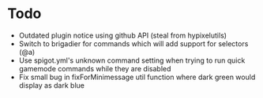 # Todo

-   Outdated plugin notice using github API (steal from hypixelutils)
-   Switch to brigadier for commands which will add support for selectors (@a)
-   Use spigot.yml's unknown command setting when trying to run quick gamemode commands while they are disabled
-   Fix small bug in fixForMinimessage util function where dark green would display as dark blue
